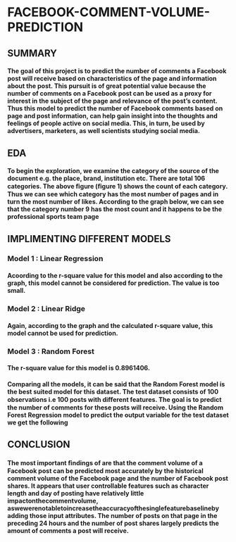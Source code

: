 # FACEBOOK-COMMENT-VOLUME-PREDICTION

## SUMMARY
#### The goal of this project is to predict the number of comments a Facebook post will receive based on characteristics of the page and information about the post. This pursuit is of great potential value because the number of comments on a Facebook post can be used as a proxy for interest in the subject of the page and relevance of the post’s content. Thus this model to predict the number of Facebook comments based on page and post information, can help gain insight into the thoughts and feelings of people active on social media. This, in turn, be used by advertisers, marketers, as well scientists studying social media.

## EDA
#### To begin the exploration, we examine the category of the source of the document e.g. the place, brand, institution etc. There are total 106 categories. The above ﬁgure (ﬁgure 1) shows the count of each category. Thus we can see which category has the most number of pages and in turn the most number of likes. According to the graph below, we can see that the category number 9 has the most count and it happens to be the professional sports team page


## IMPLIMENTING DIFFERENT MODELS 
### Model 1 : Linear Regression
#### Acoording to the r-square value for this model and also according to the graph, this model cannot be considered for prediction. The value is too small.

### Model 2 : Linear Ridge
#### Again, according to the graph and the calculated r-square value, this model cannot be used for prediction.

### Model 3 : Random Forest
#### The r-square value for this model is 0.8961406.
#### Comparing all the models, it can be said that the Random Forest model is the best suited model for this dataset. The test dataset consists of 100 observations i.e 100 posts with diﬀerent features. The goal is to predict the number of comments for these posts will receive. Using the Random Forest Regression model to predict the output variable for the test dataset we get the following

## CONCLUSION
#### The most important ﬁndings of are that the comment volume of a Facebook post can be predicted most accurately by the historical comment volume of the Facebook page and the number of Facebook post shares. It appears that user controllable features such as character length and day of posting have relatively little impactonthecommentvolume, aswewerenotabletoincreasetheaccuracyofthesinglefeaturebaselineby adding those input attributes. The number of posts on that page in the preceding 24 hours and the number of post shares largely predicts the amount of comments a post will receive.

